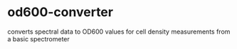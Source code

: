 # od600-converter
converts spectral data to OD600 values for cell density measurements from a basic spectrometer
